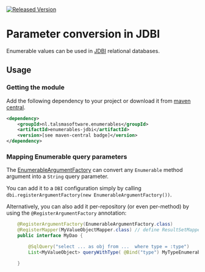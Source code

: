 [![Released Version][maven-img]][maven]

# Parameter conversion in JDBI

Enumerable values can be used in [JDBI] relational databases.

## Usage

### Getting the module

Add the following dependency to your project or download it from 
[maven central](http://repo1.maven.org/maven2/nl/talsmasoftware/enumerables/enumerables-jdbi/).
```xml
<dependency>
    <groupId>nl.talsmasoftware.enumerables</groupId>
    <artifactId>enumerables-jdbi</artifactId>
    <version>[see maven-central badge]</version>
</dependency>
```

### Mapping Enumerable query parameters

The [EnumerableArgumentFactory] can convert any `Enumerable` method argument into a `String` query parameter.  

You can add it to a `DBI` configuration simply by calling `dbi.registerArgumentFactory(new EnumerableArgumentFactory())`.

Alternatively, you can also add it per-repository (or even per-method)
by using the `@RegisterArgumentFactory` annotation:
```java
    @RegisterArgumentFactory(EnumerableArgumentFactory.class)
    @RegisterMapper(MyValueObjectMapper.class) // define ResultSetMapper for MyValueObject
    public interface MyDao {

        @SqlQuery("select ... as obj from ...  where type = :type")
        List<MyValueObject> queryWithType( @Bind("type") MyTypeEnumerable type);

    }
```



  [maven-img]: https://img.shields.io/maven-central/v/nl.talsmasoftware.enumerables/enumerables.svg
  [maven]: http://search.maven.org/#search%7Cga%7C1%7Cg%3A%22nl.talsmasoftware.enumerables%22
  [jdbi]: http://jdbi.org
  
  [EnumerableArgumentFactory]: src/main/java/nl/talsmasoftware/enumerables/jdbi/EnumerableArgumentFactory.java
